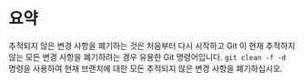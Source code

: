 # 요약

추적되지 않은 변경 사항을 폐기하는 것은 처음부터 다시 시작하고 Git 이 현재 추적하지 않는 모든 변경 사항을 폐기하려는 경우 유용한 Git 명령어입니다. `git clean -f -d` 명령을 사용하여 현재 브랜치에 대한 모든 추적되지 않은 변경 사항을 폐기하십시오.
